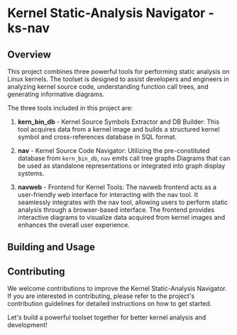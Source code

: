 # Kernel Static-Analysis Navigator - ks-nav

## Overview

This project combines three powerful tools for performing static analysis on
Linux kernels. The toolset is designed to assist developers and engineers in
analyzing kernel source code, understanding function call trees, and
generating informative diagrams.

The three tools included in this project are:

1. **kern_bin_db** - Kernel Source Symbols Extractor and DB Builder: This 
   tool acquires data from a kernel image and builds a structured kernel
   symbol and cross-references database in SQL format.

2. **nav** - Kernel Source Code Navigator: Utilizing the pre-constituted
   database from `kern_bin_db`, `nav` emits call tree graphs Diagrams that can
   be used as standalone representations or integrated into graph display 
   systems.

3. **navweb** - Frontend for Kernel Tools: The navweb frontend acts as a 
   user-friendly web interface for interacting with the nav tool. It
   seamlessly integrates with the nav tool, allowing users to perform
   static analysis through a browser-based interface. The frontend
   provides interactive diagrams to visualize data acquired from kernel
   images and enhances the overall user experience.

## Building and Usage


## Contributing

We welcome contributions to improve the Kernel Static-Analysis Navigator. If
you are interested in contributing, please refer to the project's
contribution guidelines for detailed instructions on how to get started.

Let's build a powerful toolset together for better kernel analysis and 
development!

